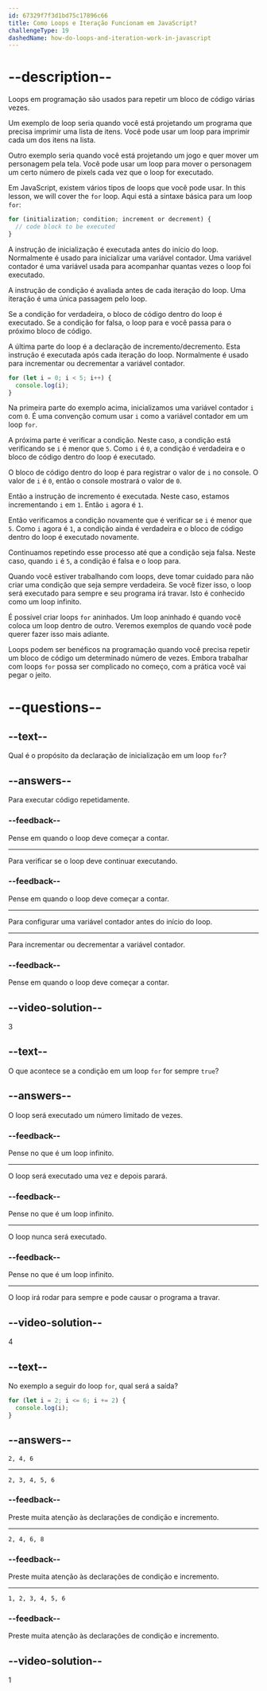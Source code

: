 ```yaml
---
id: 67329f7f3d1bd75c17896c66
title: Como Loops e Iteração Funcionam em JavaScript?
challengeType: 19
dashedName: how-do-loops-and-iteration-work-in-javascript
---
```


# --description--

Loops em programação são usados para repetir um bloco de código várias vezes.

Um exemplo de loop seria quando você está projetando um programa que precisa imprimir uma lista de itens. Você pode usar um loop para imprimir cada um dos itens na lista.

Outro exemplo seria quando você está projetando um jogo e quer mover um personagem pela tela. Você pode usar um loop para mover o personagem um certo número de pixels cada vez que o loop for executado. 

Em JavaScript, existem vários tipos de loops que você pode usar.  In this lesson, we will cover the `for` loop. Aqui está a sintaxe básica para um loop `for`:

```js
for (initialization; condition; increment or decrement) {
  // code block to be executed
}
```

A instrução de inicialização é executada antes do início do loop. Normalmente é usado para inicializar uma variável contador. Uma variável contador é uma variável usada para acompanhar quantas vezes o loop foi executado.

A instrução de condição é avaliada antes de cada iteração do loop. Uma iteração é uma única passagem pelo loop.

Se a condição for verdadeira, o bloco de código dentro do loop é executado. Se a condição for falsa, o loop para e você passa para o próximo bloco de código.

A última parte do loop é a declaração de incremento/decremento. Esta instrução é executada após cada iteração do loop. Normalmente é usado para incrementar ou decrementar a variável contador.

```js
for (let i = 0; i < 5; i++) {
  console.log(i);
}
```

Na primeira parte do exemplo acima, inicializamos uma variável contador `i` com `0`. É uma convenção comum usar `i` como a variável contador em um loop `for`.

A próxima parte é verificar a condição. Neste caso, a condição está verificando se `i` é menor que `5`. Como `i` é `0`, a condição é verdadeira e o bloco de código dentro do loop é executado.

O bloco de código dentro do loop é para registrar o valor de `i` no console. O valor de `i` é `0`, então o console mostrará o valor de `0`.

Então a instrução de incremento é executada. Neste caso, estamos incrementando `i` em `1`. Então `i` agora é `1`.

Então verificamos a condição novamente que é verificar se `i` é menor que `5`. Como `i` agora é `1`, a condição ainda é verdadeira e o bloco de código dentro do loop é executado novamente.

Continuamos repetindo esse processo até que a condição seja falsa. Neste caso, quando `i` é `5`, a condição é falsa e o loop para.

Quando você estiver trabalhando com loops, deve tomar cuidado para não criar uma condição que seja sempre verdadeira. Se você fizer isso, o loop será executado para sempre e seu programa irá travar. Isto é conhecido como um loop infinito.

É possível criar loops `for` aninhados. Um loop aninhado é quando você coloca um loop dentro de outro. Veremos exemplos de quando você pode querer fazer isso mais adiante.

Loops podem ser benéficos na programação quando você precisa repetir um bloco de código um determinado número de vezes. Embora trabalhar com loops `for` possa ser complicado no começo, com a prática você vai pegar o jeito.

# --questions--

## --text--

Qual é o propósito da declaração de inicialização em um loop `for`?

## --answers--

Para executar código repetidamente.

### --feedback--

Pense em quando o loop deve começar a contar.

---

Para verificar se o loop deve continuar executando.

### --feedback--

Pense em quando o loop deve começar a contar.

---

Para configurar uma variável contador antes do início do loop.

---

Para incrementar ou decrementar a variável contador.

### --feedback--

Pense em quando o loop deve começar a contar.

## --video-solution--

3

## --text--

O que acontece se a condição em um loop `for` for sempre `true`?

## --answers--

O loop será executado um número limitado de vezes.

### --feedback--

Pense no que é um loop infinito.

---

O loop será executado uma vez e depois parará.

### --feedback--

Pense no que é um loop infinito.

---

O loop nunca será executado.

### --feedback--

Pense no que é um loop infinito.

---

O loop irá rodar para sempre e pode causar o programa a travar.

## --video-solution--

4

## --text--

No exemplo a seguir do loop `for`, qual será a saída?

```js
for (let i = 2; i <= 6; i += 2) {
  console.log(i);
}
```

## --answers--

`2, 4, 6`

---

`2, 3, 4, 5, 6`

### --feedback--

Preste muita atenção às declarações de condição e incremento.

---

`2, 4, 6, 8`

### --feedback--

Preste muita atenção às declarações de condição e incremento.

---

`1, 2, 3, 4, 5, 6`

### --feedback--

Preste muita atenção às declarações de condição e incremento.

## --video-solution--

1
